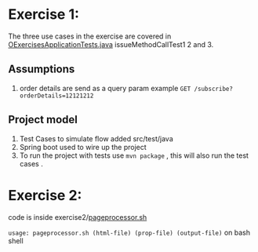 # Exercise 1: 
The three use cases in the exercise are covered in [OExercisesApplicationTests.java](https://github.com/gauravbrills/OExercises/blob/master/src/test/java/me/gaurabrills/OExercisesApplicationTests.java) issueMethodCallTest1 2 and 3.

## Assumptions
1. order details are send as a query param example `GET /subscribe?orderDetails=12121212`

## Project model

1. Test Cases to simulate flow added src/test/java
2. Spring boot used to wire up the project 
3. To run the project with tests use `mvn package` , this will also run the test cases .


# Exercise 2: 
code is inside exercise2/[pageprocessor.sh](https://github.com/gauravbrills/OExercises/blob/master/exercise2/pageprocessor.sh)

`usage: pageprocessor.sh (html-file) (prop-file) (output-file)` on bash shell

